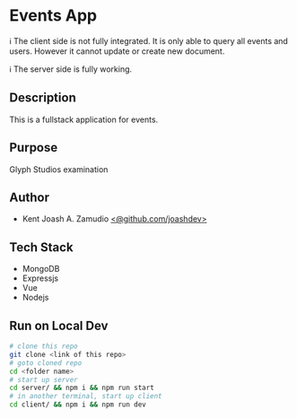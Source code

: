# Events App

ℹ️ The client side is not fully integrated. It is only able to query all events and users. However it cannot update or create new document.

:information_source: The server side is fully working.

## Description

This is a fullstack application for events.

## Purpose

Glyph Studios examination

## Author

- Kent Joash A. Zamudio [<@github.com/joashdev>](https://github.com/joashdev)

## Tech Stack

- MongoDB
- Expressjs
- Vue
- Nodejs

## Run on Local Dev

```sh
# clone this repo
git clone <link of this repo>
# goto cloned repo
cd <folder name>
# start up server
cd server/ && npm i && npm run start
# in another terminal, start up client
cd client/ && npm i && npm run dev
```
